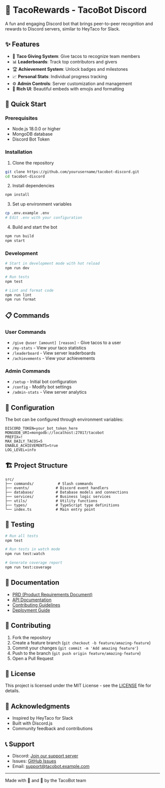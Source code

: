 # 🌮 TacoRewards - TacoBot Discord

A fun and engaging Discord bot that brings peer-to-peer recognition and rewards to Discord servers, similar to HeyTaco for Slack.

## ✨ Features

- 🌮 **Taco Giving System**: Give tacos to recognize team members
- 📊 **Leaderboards**: Track top contributors and givers
- 🏆 **Achievement System**: Unlock badges and milestones
- 📈 **Personal Stats**: Individual progress tracking
- ⚙️ **Admin Controls**: Server customization and management
- 🎨 **Rich UI**: Beautiful embeds with emojis and formatting

## 🚀 Quick Start

### Prerequisites

- Node.js 18.0.0 or higher
- MongoDB database
- Discord Bot Token

### Installation

1. Clone the repository
```bash
git clone https://github.com/yourusername/tacobot-discord.git
cd tacobot-discord
```

2. Install dependencies
```bash
npm install
```

3. Set up environment variables
```bash
cp .env.example .env
# Edit .env with your configuration
```

4. Build and start the bot
```bash
npm run build
npm start
```

### Development

```bash
# Start in development mode with hot reload
npm run dev

# Run tests
npm test

# Lint and format code
npm run lint
npm run format
```

## 📋 Commands

### User Commands
- `/give @user [amount] [reason]` - Give tacos to a user
- `/my-stats` - View your taco statistics
- `/leaderboard` - View server leaderboards
- `/achievements` - View your achievements

### Admin Commands
- `/setup` - Initial bot configuration
- `/config` - Modify bot settings
- `/admin-stats` - View server analytics

## 🔧 Configuration

The bot can be configured through environment variables:

```env
DISCORD_TOKEN=your_bot_token_here
MONGODB_URI=mongodb://localhost:27017/tacobot
PREFIX=!
MAX_DAILY_TACOS=5
ENABLE_ACHIEVEMENTS=true
LOG_LEVEL=info
```

## 🏗️ Project Structure

```
src/
├── commands/           # Slash commands
├── events/            # Discord event handlers
├── database/          # Database models and connections
├── services/          # Business logic services
├── utils/             # Utility functions
├── types/             # TypeScript type definitions
└── index.ts           # Main entry point
```

## 🧪 Testing

```bash
# Run all tests
npm test

# Run tests in watch mode
npm run test:watch

# Generate coverage report
npm run test:coverage
```

## 📖 Documentation

- [PRD (Product Requirements Document)](./PRD.md)
- [API Documentation](./docs/API.md)
- [Contributing Guidelines](./CONTRIBUTING.md)
- [Deployment Guide](./docs/DEPLOYMENT.md)

## 🤝 Contributing

1. Fork the repository
2. Create a feature branch (`git checkout -b feature/amazing-feature`)
3. Commit your changes (`git commit -m 'Add amazing feature'`)
4. Push to the branch (`git push origin feature/amazing-feature`)
5. Open a Pull Request

## 📄 License

This project is licensed under the MIT License - see the [LICENSE](LICENSE) file for details.

## 🙏 Acknowledgments

- Inspired by HeyTaco for Slack
- Built with Discord.js
- Community feedback and contributions

## 📞 Support

- Discord: [Join our support server](https://discord.gg/your-invite)
- Issues: [GitHub Issues](https://github.com/yourusername/tacobot-discord/issues)
- Email: support@tacobot.example.com

---

Made with 💖 and 🌮 by the TacoBot team
